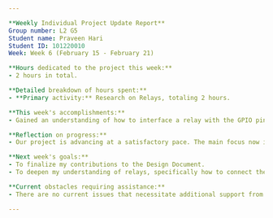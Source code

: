 ```yaml
---

**Weekly Individual Project Update Report**  
Group number: L2 G5  
Student name: Praveen Hari  
Student ID: 101220010  
Week: Week 6 (February 15 - February 21)

**Hours dedicated to the project this week:**  
- 2 hours in total.

**Detailed breakdown of hours spent:**  
- **Primary activity:** Research on Relays, totaling 2 hours.

**This week's accomplishments:**  
- Gained an understanding of how to interface a relay with the GPIO pins of the Raspberry Pi and control it.

**Reflection on progress:**  
- Our project is advancing at a satisfactory pace. The main focus now is to complete the upcoming deliverable, the Design Document.

**Next week's goals:**  
- To finalize my contributions to the Design Document.
- To deepen my understanding of relays, specifically how to connect them with our chosen sensor.

**Current obstacles requiring assistance:**  
- There are no current issues that necessitate additional support from team members or others.

---
```

